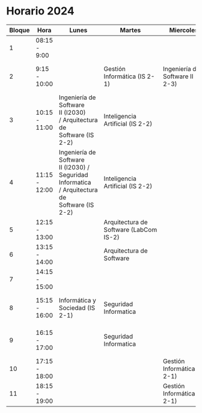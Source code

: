 # Horario 2024

| Bloque | Hora          | Lunes                                                                                         | Martes                                 | Miercoles                          | Jueves                                               | Viernes                            |
| ------ | ------------- | --------------------------------------------------------------------------------------------- | -------------------------------------- | ---------------------------------- | ---------------------------------------------------- | ---------------------------------- |
| 1      | 08:15 - 9:00  |                                                                                               |                                        |                                    | Seguridad Informatica                                |                                    |
| 2      | 9:15 - 10:00  |                                                                                               | Gestión Informática (IS 2-1)           | Ingeniería de Software II (IS 2-3) | Gestión Informática (IS 2-1) / Seguridad Informatica | Inteligencia Artificial (IS 2-2)   |
| 3      | 10:15 - 11:00 | Ingeniería de Software II (I2030) / Arquitectura de Software (IS 2-2)                         | Inteligencia Artificial (IS 2-2)       |                                    | Informática y Sociedad/Gestión Informática ??        | Inteligencia Artificial (IS 2-2)   |
| 4      | 11:15 - 12:00 | Ingeniería de Software II (I2030) / Seguridad Informatica / Arquitectura de Software (IS 2-2) | Inteligencia Artificial (IS 2-2)       |                                    | Informática y Sociedad (IS 2-3)                      | Inteligencia Artificial (IS 2-2)   |
| 5      | 12:15 - 13:00 |                                                                                               | Arquitectura de Software (LabCom IS-2) |                                    |                                                      |                                    |
| 6      | 13:15 - 14:00 |                                                                                               | Arquitectura de Software               |                                    |                                                      |                                    |
| 7      | 14:15 - 15:00 |                                                                                               |                                        |                                    |                                                      |                                    |
| 8      | 15:15 - 16:00 | Informática y Sociedad (IS 2-1)                                                               | Seguridad Informatica                  |                                    |                                                      | Ingeniería de Software II (IS 2-2) |
| 9      | 16:15 - 17:00 |                                                                                               | Seguridad Informatica                  |                                    |                                                      | Ingeniería de Software II (IS 2-2) |
| 10     | 17:15 - 18:00 |                                                                                               |                                        | Gestión Informática (IS 2-1)       |                                                      | Informática y Sociedad (TM 3-3)    |
| 11     | 18:15 - 19:00 |                                                                                               |                                        | Gestión Informática (IS 2-1)       |                                                      | Informática y Sociedad (TM 3-3)    |
